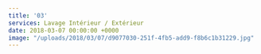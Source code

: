 ```yaml
---
title: '03'
services: Lavage Intérieur / Extérieur
date: 2018-03-07 00:00:00 +0000
image: "/uploads/2018/03/07/d9077030-251f-4fb5-add9-f8b6c1b31229.jpg"
---
```

